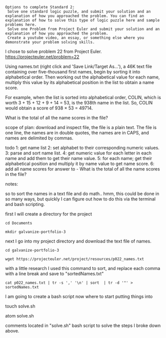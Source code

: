 
    Options to complete Standard 2:
     Solve one standard logic puzzle, and submit your solution and an explanation of how you approached the problem. You can find an explanation of how to solve this type of logic puzzle here and sample problems here.
     Solve one Problem from Project Euler and submit your solution and an explanation of how you approached the problem.
     Create a youtube video, an essay, or something else where you demonstrate your problem solving skills.


I chose to solve problem 22 from Project Euler.
https://projecteuler.net/problem=22

Using names.txt (right click and 'Save Link/Target As...'), a 46K text file containing over five-thousand first names, begin by sorting it into alphabetical order. Then working out the alphabetical value for each name, multiply this value by its alphabetical position in the list to obtain a name score.

For example, when the list is sorted into alphabetical order, COLIN, which is worth 3 + 15 + 12 + 9 + 14 = 53, is the 938th name in the list. So, COLIN would obtain a score of 938 × 53 = 49714.

What is the total of all the name scores in the file?

scope of plan:
download and inspect file, the file is a plain text. The file is one line, the names are in double quotes, the names are in CAPS, and names are delimited by commas.

todo
    1: get name list
    2: set alphabet to their corresponding numeric values.
    3: parse and sort name list.
    4: get numeric value for each letter in each name and add them to get their name value.
    5: for each name; get their alphabetical position and multiply it by name value to get name score.
    6: add all name scores for answer to - What is the total of all the name scores in the file?

notes:

so to sort the names in a text file and do math.. hmm, this could be done in so many ways, but quickly I can figure out how to do this via the terminal and bash scripting.

first I will create a directory for the project

    cd Documents

    mkdir galvanize-portfolio-3


next  I go into my project directory and download the text file of names.

    cd galvanize-portfolio-3

    wget https://projecteuler.net/project/resources/p022_names.txt

with a little research I used this command to sort, and replace each comma with a line break and save to "sortedNames.txt"

    cat p022_names.txt | tr -s ',' '\n' | sort  | tr -d '"' > sortedNames.txt

I am going to create a bash script now where to start putting things into

   touch solve.sh

   atom solve.sh

comments located in "solve.sh" bash script to solve the steps I broke down above.
